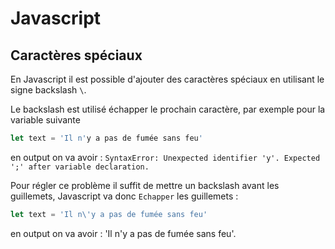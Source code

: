 # Javascript

## Caractères spéciaux

En Javascript il est possible d'ajouter des caractères spéciaux en utilisant le signe backslash `\`.

Le backslash est utilisé échapper le prochain caractère, par exemple pour la variable suivante

```js
let text = 'Il n'y a pas de fumée sans feu'
```

en output on va avoir : `SyntaxError: Unexpected identifier 'y'. Expected ';' after variable declaration.`

Pour régler ce problème il suffit de mettre un backslash avant les guillemets, Javascript va donc `Echapper` les guillemets :

```js
let text = 'Il n\'y a pas de fumée sans feu'
```

en output on va avoir : 'Il n'y a pas de fumée sans feu'.
